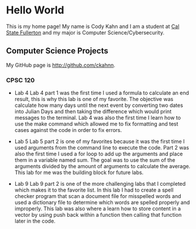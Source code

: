 # Hello World
This is my home page! My name is Cody Kahn and I am a student at [Cal State Fullerton](http://www.fullerton.edu/) and my major is Computer Science/Cybersecurity.

## Computer Science Projects
My GitHub page is http://github.com/ckahnn.

### CPSC 120

 * Lab 4
Lab 4 part 1 was the first time I used a formula to calculate an end result, this is why this lab is one of my favorite. The objective was calculate how many days until the next event by converting two dates into Julian Days and then taking the difference which would print messages to the terminal. Lab 4 was also the first time I learn how to use the make command which allowed me to fix formatting and test cases against the code in order to fix errors.

 * Lab 5
 Lab 5 part 2 is one of my favorites because it was the first time I used arguments from the command line to execute the code. Part 2 was also the first time I used a for loop to add up the arguments and place them in a variable named sum. The goal was to use the sum of the arguments divided by the amount of arguments to calculate the average. This lab for me was the building block for future labs.

  * Lab 9
  Lab 9 part 2 is one of the more challenging labs that I completed which makes it to the favorite list. In this lab I had to create a spell checker program that scan a document file for misspelled words and used a dictionary file to determine which words are spelled properly and improperly.  This lab was also where a learn how to store content in a vector by using push back within a function then calling that function later in the code.
